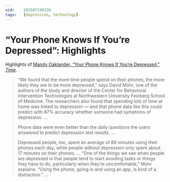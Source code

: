 ```yaml
---
uid:	201507240338
tags:	[depression, technology]
---
```


# “Your Phone Knows If You’re Depressed”: Highlights

Highlights of [Mandy Oaklander, “Your Phone Knows If You’re Depressed,” *Time*](http://time.com/3958128/smartphone-depression/).

> “We found that the more time people spend on their phones, the more likely they are to be more depressed,” says David Mohr, one of the authors of the study and director of the Center for Behavioral Intervention Technologies at Northwestern University Feinberg School of Medicine. The researchers also found that spending lots of time at home was linked to depression — and that phone data like this could predict with 87% accuracy whether someone had symptoms of depression. …
> 
> Phone data were even better than the daily questions the users answered to predict depression test results. …
> 
> Depressed people, too, spent an average of 68 minutes using their phones each day, while people without depression only spent about 17 minutes on their phones. … “One of the things we see when people are depressed is that people tend to start avoiding tasks or things they have to do, particularly when they’re uncomfortable,” Mohr explains. “Using the phone, going in and using an app, is kind of a distraction.” …
